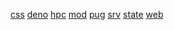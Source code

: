 [css](https://github.com/i18n-site/css) [deno](https://github.com/i18n-site/deno) [hpc](https://github.com/i18n-site/hpc) [mod](https://github.com/i18n-site/mod) [pug](https://github.com/i18n-site/pug) [srv](https://github.com/i18n-site/srv) [state](https://github.com/i18n-site/state) [web](https://github.com/i18n-site/web)